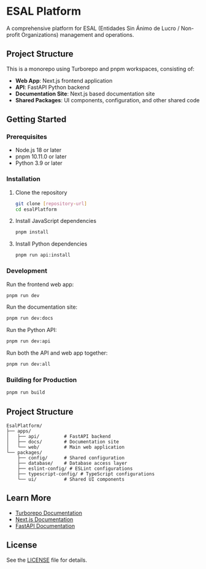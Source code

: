 # ESAL Platform

A comprehensive platform for ESAL (Entidades Sin Ánimo de Lucro / Non-profit Organizations) management and operations.

## Project Structure

This is a monorepo using Turborepo and pnpm workspaces, consisting of:

- **Web App**: Next.js frontend application
- **API**: FastAPI Python backend
- **Documentation Site**: Next.js based documentation site
- **Shared Packages**: UI components, configuration, and other shared code

## Getting Started

### Prerequisites

- Node.js 18 or later
- pnpm 10.11.0 or later
- Python 3.9 or later

### Installation

1. Clone the repository
   ```bash
   git clone [repository-url]
   cd esalPlatform
   ```

2. Install JavaScript dependencies
   ```bash
   pnpm install
   ```

3. Install Python dependencies
   ```bash
   pnpm run api:install
   ```

### Development

Run the frontend web app:
```bash
pnpm run dev
```

Run the documentation site:
```bash
pnpm run dev:docs
```

Run the Python API:
```bash
pnpm run dev:api
```

Run both the API and web app together:
```bash
pnpm run dev:all
```

### Building for Production

```bash
pnpm run build
```

## Project Structure

```
EsalPlatform/
├── apps/
│   ├── api/         # FastAPI backend
│   ├── docs/        # Documentation site
│   └── web/         # Main web application
└── packages/
    ├── config/      # Shared configuration
    ├── database/    # Database access layer
    ├── eslint-config/ # ESLint configurations
    ├── typescript-config/ # TypeScript configurations
    └── ui/          # Shared UI components
```

## Learn More

- [Turborepo Documentation](https://turbo.build/repo/docs)
- [Next.js Documentation](https://nextjs.org/docs)
- [FastAPI Documentation](https://fastapi.tiangolo.com/)

## License

See the [LICENSE](./LICENSE) file for details.
